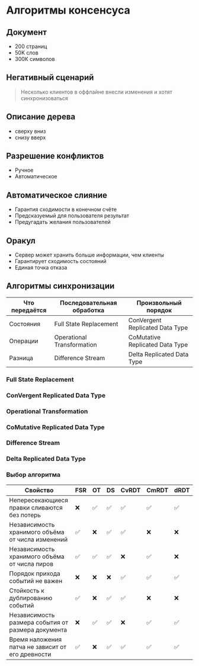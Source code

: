 # Алгоритмы консенсуса

## Документ

- 200 страниц
- 50K слов
- 300К символов

## Негативный сценарий

> Несколько клиентов в оффлайне внесли изменения и хотят синхронизоваться

## Описание дерева

- сверху вниз
- снизу вверх

## Разрешение конфликтов

- Ручное
- Автоматическое

## Автоматическое слияние

- Гарантия сходимости в конечном счёте
- Предсказуемый для пользователя результат
- Предугадать желания пользователей

## Оракул

- Сервер может хранить больше информации, чем клиенты
- Гарантирует сходимость состояний
- Единая точка отказа

## Алгоритмы синхронизации

| Что передаётся | Последовательная обработка | Произвольный порядок
|----------------|----------------------------|---------------------
| Состояния      | Full State Replacement     | ConVergent Replicated Data Type
| Операции       | Operational Transformation | CoMutative Replicated Data Type
| Разница        | Difference Stream          | Delta Replicated Data Type

### Full State Replacement
### ConVergent Replicated Data Type

### Operational Transformation
### CoMutative Replicated Data Type

### Difference Stream
### Delta Replicated Data Type

### Выбор алгоритма

| Свойство | FSR | OT | DS | CvRDT | CmRDT | dRDT
|----------|-----|-------|----|-------|----|------
| Непересекающиеся правки сливаются без потерь | ❌ | ✅ | ✅ | ✅ | ✅ | ✅
| Независимость хранимого объёма от числа изменений | ✅ | ❌ | ✅ | ✅ | ❌ | ❌
| Независимость хранимого объёма от числа пиров | ✅ | ✅ | ✅ | ❌ | ✅ | ❌
| Порядок прихода событий не важен | ❌ | ❌ | ❌ | ✅ | ✅ | ✅
| Стойкость к дублированию событий | ✅ | ❌ | ✅ | ✅ | ❌ | ❌
| Независимость размера события от размера документа | ❌ | ✅ | ✅ | ❌ | ✅ | ✅
| Время наложения патча не зависит от его древности | ✅ | ❌ | ✅ | ✅ | ✅ | ✅
